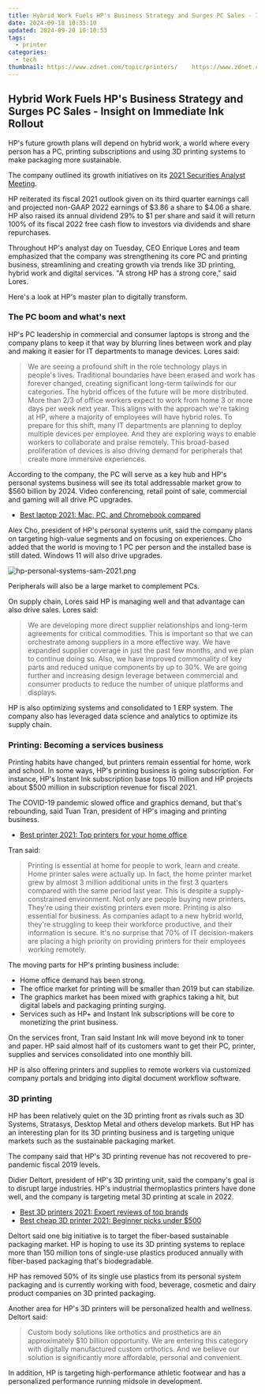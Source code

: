 ```yaml
---
title: Hybrid Work Fuels HP's Business Strategy and Surges PC Sales - Insight on Immediate Ink Rollout
date: 2024-09-18 10:35:10
updated: 2024-09-20 10:10:53
tags:
  - printer
categories:
  - tech
thumbnail: https://www.zdnet.com/topic/printers/    https://www.zdnet.com/a/img/resize/cbab92a1a7d06c0e3acfae2de7e7731da5a65f11/2021/10/21/2c055e0d-a30d-4dbb-a005-76caf1ff51f6/hp-personal-systems-sam-2021.png?width=170&height=128&fit=crop&format=pjpg&auto=webp
---
```


## Hybrid Work Fuels HP's Business Strategy and Surges PC Sales - Insight on Immediate Ink Rollout

HP's future growth plans will depend on hybrid work, a world where every person has a PC, printing subscriptions and using 3D printing systems to make packaging more sustainable. 

The company outlined its growth initiatives on its [2021 Securities Analyst Meeting](https://investor.hp.com/events/event-details/2021/HP-Securities-Analyst-Meeting/default.aspx). 

HP reiterated its fiscal 2021 outlook given on its third quarter earnings call and projected non-GAAP 2022 earnings of $3.86 a share to $4.06 a share. HP also raised its annual dividend 29% to $1 per share and said it will return 100% of its fiscal 2022 free cash flow to investors via dividends and share repurchases. 

Throughout HP's analyst day on Tuesday, CEO Enrique Lores and team emphasized that the company was strengthening its core PC and printing business, streamlining and creating growth via trends like 3D printing, hybrid work and digital services. "A strong HP has a strong core," said Lores.

Here's a look at HP's master plan to digitally transform. 

### The PC boom and what's next

HP's PC leadership in commercial and consumer laptops is strong and the company plans to keep it that way by blurring lines between work and play and making it easier for IT departments to manage devices. Lores said:

> We are seeing a profound shift in the role technology plays in people's lives. Traditional boundaries have been erased and work has forever changed, creating significant long-term tailwinds for our categories. The hybrid offices of the future will be more distributed. More than 2/3 of office workers expect to work from home 3 or more days per week next year. This aligns with the approach we're taking at HP, where a majority of employees will have hybrid roles. To prepare for this shift, many IT departments are planning to deploy multiple devices per employee. And they are exploring ways to enable workers to collaborate and praise remotely. This broad-based proliferation of devices is also driving demand for peripherals that create more immersive experiences.

According to the company, the PC will serve as a key hub and HP's personal systems business will see its total addressable market grow to $560 billion by 2024\. Video conferencing, retail point of sale, commercial and gaming will all drive PC upgrades. 

* [Best laptop 2021: Mac, PC, and Chromebook compared](https://www.zdnet.com/article/best-laptop/)

Alex Cho, president of HP's personal systems unit, said the company plans on targeting high-value segments and on focusing on experiences. Cho added that the world is moving to 1 PC per person and the installed base is still dated. Windows 11 will also drive upgrades. 

![hp-personal-systems-sam-2021.png](https://www.zdnet.com/a/img/resize/02f265fb260de506b4ac05ec5e8000fdaccdb399/2021/10/21/2c055e0d-a30d-4dbb-a005-76caf1ff51f6/hp-personal-systems-sam-2021.png?auto=webp&width=1280)

Peripherals will also be a large market to complement PCs.

On supply chain, Lores said HP is managing well and that advantage can also drive sales. Lores said:

> We are developing more direct supplier relationships and long-term agreements for critical commodities. This is important so that we can orchestrate among suppliers in a more effective way. We have expanded supplier coverage in just the past few months, and we plan to continue doing so. Also, we have improved commonality of key parts and reduced unique components by up to 30%. We are going further and increasing design leverage between commercial and consumer products to reduce the number of unique platforms and displays.

HP is also optimizing systems and consolidated to 1 ERP system. The company also has leveraged data science and analytics to optimize its supply chain. 

### Printing: Becoming a services business

Printing habits have changed, but printers remain essential for home, work and school. In some ways, HP's printing business is going subscription. For instance, HP's Instant Ink subscription base tops 10 million and HP projects about $500 million in subscription revenue for fiscal 2021\. 

The COVID-19 pandemic slowed office and graphics demand, but that's rebounding, said Tuan Tran, president of HP's imaging and printing business. 

* [Best printer 2021: Top printers for your home office](https://www.zdnet.com/article/best-printer/)

Tran said:

> Printing is essential at home for people to work, learn and create. Home printer sales were actually up. In fact, the home printer market grew by almost 3 million additional units in the first 3 quarters compared with the same period last year. This is despite a supply-constrained environment. Not only are people buying new printers. They're using their existing printers even more. Printing is also essential for business. As companies adapt to a new hybrid world, they're struggling to keep their workforce productive, and their information is secure. It's no surprise that 70% of IT decision-makers are placing a high priority on providing printers for their employees working remotely.

The moving parts for HP's printing business include:

* Home office demand has been strong.
* The office market for printing will be smaller than 2019 but can stabilize.
* The graphics market has been mixed with graphics taking a hit, but digital labels and packaging printing surging.
* Services such as HP+ and Instant Ink subscriptions will be core to monetizing the print business.

On the services front, Tran said Instant Ink will move beyond ink to toner and paper. HP said almost half of its customers want to get their PC, printer, supplies and services consolidated into one monthly bill. 

HP is also offering printers and supplies to remote workers via customized company portals and bridging into digital document workflow software.

### 3D printing

HP has been relatively quiet on the 3D printing front as rivals such as 3D Systems, Stratasys, Desktop Metal and others develop markets. But HP has an interesting plan for its 3D printing business and is targeting unique markets such as the sustainable packaging market. 

The company said that HP's 3D printing revenue has not recovered to pre-pandemic fiscal 2019 levels. 

Didier Deltort, president of HP's 3D printing unit, said the company's goal is to disrupt large industries. HP's industrial thermoplastics printers have done well, and the company is targeting metal 3D printing at scale in 2022\. 

* [Best 3D printers 2021: Expert reviews of top brands](https://www.zdnet.com/article/best-3d-printer/)
* [Best cheap 3D printer 2021: Beginner picks under $500](https://www.zdnet.com/article/best-cheap-3d-printer/)

Deltort said one big initiative is to target the fiber-based sustainable packaging market. HP is hoping to use its 3D printing systems to replace more than 150 million tons of single-use plastics produced annually with fiber-based packaging that's biodegradable. 

HP has removed 50% of its single use plastics from its personal system packaging and is currently working with food, beverage, cosmetic and dairy product companies on 3D printed packaging.

Another area for HP's 3D printers will be personalized health and wellness. Deltort said:

> Custom body solutions like orthotics and prosthetics are an approximately $10 billion opportunity. We are entering this category with digitally manufactured custom orthotics. And we believe our solution is significantly more affordable, personal and convenient.

In addition, HP is targeting high-performance athletic footwear and has a personalized performance running midsole in development.

<ins class="adsbygoogle"
     style="display:block"
     data-ad-format="autorelaxed"
     data-ad-client="ca-pub-7571918770474297"
     data-ad-slot="1223367746"></ins>



<ins class="adsbygoogle"
     style="display:block"
     data-ad-client="ca-pub-7571918770474297"
     data-ad-slot="8358498916"
     data-ad-format="auto"
     data-full-width-responsive="true"></ins>
